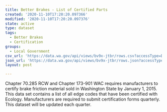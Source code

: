 ```yaml
---
title: Better Brakes - List of Certified Parts
created: '2020-11-10T17:20:20.097366'
modified: '2020-11-10T17:20:20.097376'
state: active
type: dataset
tags:
  - Better Brakes
  - Certification
groups:
  - Local Government
csv_url: 'https://data.wa.gov/api/views/bv9x-jtbr/rows.csv?accessType=DOWNLOAD'
json_url: 'https://data.wa.gov/api/views/bv9x-jtbr/rows.json?accessType=DOWNLOAD'
layout: post

---
```

Chapter 70.285 RCW and Chapter 173-901 WAC requires manufacturers to certify brake friction material sold in Washington State by January 1, 2015.  This data set contains a list of all edge codes that have been certified with Ecology.  Manufacturers are required to submit certification forms quarterly.  This dataset will be updated each quarter.
